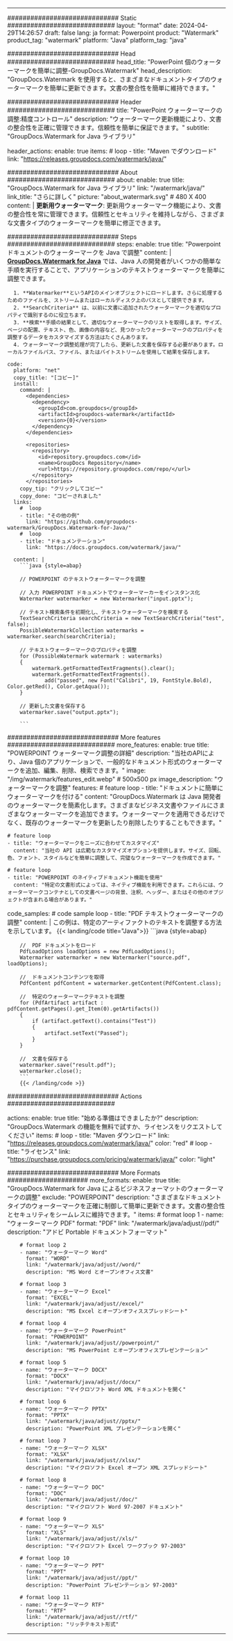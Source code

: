 
---
############################# Static ############################
layout: "format"
date:  2024-04-29T14:26:57
draft: false
lang: ja
format: Powerpoint
product: "Watermark"
product_tag: "watermark"
platform: "Java"
platform_tag: "java"

############################# Head ############################
head_title: "PowerPoint 個のウォーターマークを簡単に調整-GroupDocs.Watermark"
head_description: "GroupDocs.Watermark を使用すると、さまざまなドキュメントタイプのウォーターマークを簡単に更新できます。文書の整合性を簡単に維持できます。"

############################# Header ############################
title: "PowerPoint ウォーターマークの調整:精度コントロール" 
description: "ウォーターマーク更新機能により、文書の整合性を正確に管理できます。信頼性を簡単に保証できます。"
subtitle: "GroupDocs.Watermark for Java ライブラリ" 

header_actions:
  enable: true
  items:
    #  loop
    - title: "Maven でダウンロード"
      link: "https://releases.groupdocs.com/watermark/java/"
      
############################# About ############################
about:
    enable: true
    title: "GroupDocs.Watermark for Java ライブラリ"
    link: "/watermark/java/"
    link_title: "さらに詳しく"
    picture: "about_watermark.svg" # 480 X 400
    content: |
       **更新用ウォーターマーク**: 更新用ウォーターマーク機能により、文書の整合性を常に管理できます。信頼性とセキュリティを維持しながら、さまざまな文書タイプのウォーターマークを簡単に修正できます。

############################# Steps ############################
steps:
    enable: true
    title: "Powerpoint ドキュメントのウォーターマークを Java で調整"
    content: |
      **[GroupDocs.Watermark for Java](https://products.groupdocs.com/watermark/java/)** では、Java 人の開発者がいくつかの簡単な手順を実行することで、アプリケーションのテキストウォーターマークを簡単に調整できます。
      
      1. **Watermarker**というAPIのメインオブジェクトにロードします。さらに処理するためのファイルを、ストリームまたはローカルディスク上のパスとして提供できます。
      2. **SearchCriteria** は、以前に文書に追加されたウォーターマークを適切なプロパティで識別するのに役立ちます。
      3. **検索**手順の結果として、適切なウォーターマークのリストを取得します。サイズ、ページの配置、テキスト、色、画像の内容など、見つかったウォーターマークのプロパティを調整するデータをカスタマイズする方法はたくさんあります。
      4. ウォーターマーク調整処理が完了したら、更新した文書を保存する必要があります。ローカルファイルパス、ファイル、またはバイトストリームを使用して結果を保存します。
   
    code:
      platform: "net"
      copy_title: "[コピー]"
      install:
        command: |
          <dependencies>
            <dependency>
              <groupId>com.groupdocs</groupId>
              <artifactId>groupdocs-watermark</artifactId>
              <version>{0}</version>
            </dependency>
          </dependencies>

          <repositories>
            <repository>
              <id>repository.groupdocs.com</id>
              <name>GroupDocs Repository</name>
              <url>https://repository.groupdocs.com/repo/</url>
            </repository>
          </repositories>
        copy_tip: "クリックしてコピー"
        copy_done: "コピーされました"
      links:
        #  loop
        - title: "その他の例"
          link: "https://github.com/groupdocs-watermark/GroupDocs.Watermark-for-Java/"
        #  loop
        - title: "ドキュメンテーション"
          link: "https://docs.groupdocs.com/watermark/java/"
          
      content: |
        ```java {style=abap}

        // POWERPOINT のテキストウォーターマークを調整

        // 入力 POWERPOINT ドキュメントでウォーターマーカーをインスタンス化
        Watermarker watermarker = new Watermarker("input.pptx");

        // テキスト検索条件を初期化し、テキストウォーターマークを検索する
        TextSearchCriteria searchCriteria = new TextSearchCriteria("test", false);
        PossibleWatermarkCollection watermarks = watermarker.search(searchCriteria);
        
        // テキストウォーターマークのプロパティを調整
        for (PossibleWatermark watermark : watermarks)
        {
            watermark.getFormattedTextFragments().clear();
            watermark.getFormattedTextFragments().
                add("passed", new Font("Calibri", 19, FontStyle.Bold), Color.getRed(), Color.getAqua());
        }

        // 更新した文書を保存する
        watermarker.save("output.pptx");
        
        ```            
        
############################# More features ############################
more_features:
  enable: true
  title: "POWERPOINT ウォーターマーク調整の詳細"
  description: "当社のAPIにより、Java 個のアプリケーションで、一般的なドキュメント形式のウォーターマークを追加、編集、削除、検索できます。"
  image: "/img/watermark/features_edit.webp" # 500x500 px
  image_description: "ウォーターマークを調整"
  features:
    # feature loop
    - title: "ドキュメントに簡単にウォーターマークを付ける"
      content: "GroupDocs.Watermark は Java 開発者のウォーターマークを簡素化します。さまざまなビジネス文書やファイルにさまざまなウォーターマークを追加できます。ウォーターマークを適用できるだけでなく、既存のウォーターマークを更新したり削除したりすることもできます。"

    # feature loop
    - title: "ウォーターマークをニーズに合わせてカスタマイズ"
      content: "当社の API は広範なカスタマイズオプションを提供します。サイズ、回転、色、フォント、スタイルなどを簡単に調整して、完璧なウォーターマークを作成できます。"

    # feature loop
    - title: "POWERPOINT のネイティブドキュメント機能を使用"
      content: "特定の文書形式によっては、ネイティブ機能を利用できます。これらには、ウォーターマークコンテナとしての文書ページの背景、注釈、ヘッダー、またはその他のオブジェクトが含まれる場合があります。"
      
  code_samples:
    # code sample loop
    - title: "PDF テキストウォーターマークの調整"
      content: |
        この例は、特定のアーティファクトのテキストを調整する方法を示しています。
        {{< landing/code title="Java">}}
        ```java {style=abap}
        
        //  PDF ドキュメントをロード
        PdfLoadOptions loadOptions = new PdfLoadOptions();
        Watermarker watermarker = new Watermarker("source.pdf", loadOptions);

        //  ドキュメントコンテンツを取得
        PdfContent pdfContent = watermarker.getContent(PdfContent.class);

        //  特定のウォーターマークテキストを調整
        for (PdfArtifact artifact : pdfContent.getPages().get_Item(0).getArtifacts())
        {
            if (artifact.getText().contains("Test"))
            {
                artifact.setText("Passed");
            }
        }

        //  文書を保存する
        watermarker.save("result.pdf");
        watermarker.close();
        ```
        {{< /landing/code >}}


############################# Actions ############################

actions:
  enable: true
  title: "始める準備はできましたか?"
  description: "GroupDocs.Watermark の機能を無料で試すか、ライセンスをリクエストしてください"
  items:
    #  loop
    - title: "Maven ダウンロード"
      link: "https://releases.groupdocs.com/watermark/java/"
      color: "red"
        #  loop
    - title: "ライセンス"
      link: "https://purchase.groupdocs.com/pricing/watermark/java/"
      color: "light"


############################# More Formats #####################
more_formats:
    enable: true
    title: "GroupDocs.Watermark for Java によるビジネスフォーマットのウォーターマークの調整"
    exclude: "POWERPOINT"
    description: "さまざまなドキュメントタイプのウォーターマークを正確に制御して簡単に更新できます。文書の整合性とセキュリティをシームレスに維持できます。"
    items: 
        # format loop 1
        - name: "ウォーターマーク PDF"
          format: "PDF"
          link: "/watermark/java/adjust//pdf/"
          description: "アドビ Portable ドキュメントフォーマット"

        # format loop 2
        - name: "ウォーターマーク Word"
          format: "WORD"
          link: "/watermark/java/adjust//word/"
          description: "MS Word とオープンオフィス文書"
          
        # format loop 3
        - name: "ウォーターマーク Excel"
          format: "EXCEL"
          link: "/watermark/java/adjust//excel/"
          description: "MS Excel とオープンオフィススプレッドシート"

        # format loop 4
        - name: "ウォーターマーク PowerPoint"
          format: "POWERPOINT"
          link: "/watermark/java/adjust//powerpoint/"
          description: "MS PowerPoint とオープンオフィスプレゼンテーション"

        # format loop 5
        - name: "ウォーターマーク DOCX"
          format: "DOCX"
          link: "/watermark/java/adjust//docx/"
          description: "マイクロソフト Word XML ドキュメントを開く"
          
        # format loop 6
        - name: "ウォーターマーク PPTX"
          format: "PPTX"
          link: "/watermark/java/adjust//pptx/"
          description: "PowerPoint XML プレゼンテーションを開く"
          
        # format loop 7
        - name: "ウォーターマーク XLSX"
          format: "XLSX"
          link: "/watermark/java/adjust//xlsx/"
          description: "マイクロソフト Excel オープン XML スプレッドシート"

        # format loop 8
        - name: "ウォーターマーク DOC"
          format: "DOC"
          link: "/watermark/java/adjust//doc/"
          description: "マイクロソフト Word 97-2007 ドキュメント"

        # format loop 9
        - name: "ウォーターマーク XLS"
          format: "XLS"
          link: "/watermark/java/adjust//xls/"
          description: "マイクロソフト Excel ワークブック 97-2003"

        # format loop 10
        - name: "ウォーターマーク PPT"
          format: "PPT"
          link: "/watermark/java/adjust//ppt/"
          description: "PowerPoint プレゼンテーション 97-2003"

        # format loop 11
        - name: "ウォーターマーク RTF"
          format: "RTF"
          link: "/watermark/java/adjust//rtf/"
          description: "リッチテキスト形式"

---